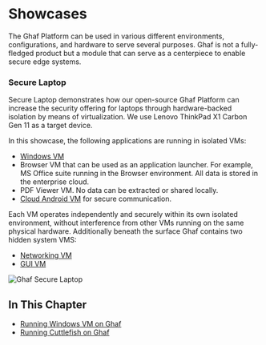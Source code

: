 <!--
    Copyright 2022-2024 TII (SSRC) and the Ghaf contributors
    SPDX-License-Identifier: CC-BY-SA-4.0
-->

# Showcases

The Ghaf Platform can be used in various different environments, configurations, and hardware to serve several purposes. Ghaf is not a fully-fledged product but a module that can serve as a centerpiece to enable secure edge systems.

### Secure Laptop

Secure Laptop demonstrates how our open-source Ghaf Platform can increase the security offering for laptops through hardware-backed isolation by means of virtualization. We use Lenovo ThinkPad X1 Carbon Gen 11 as a target device.

In this showcase, the following applications are running in isolated VMs:

* [Windows VM](./run_win_vm.md)
* Browser VM that can be used as an application launcher. For example, MS Office suite running in the Browser environment. All data is stored in the enterprise cloud.
* PDF Viewer VM. No data can be extracted or shared locally.
* [Cloud Android VM](./run_cuttlefish.md) for secure communication.

Each VM operates independently and securely within its own isolated environment, without interference from other VMs running on the same physical hardware. Additionally beneath the surface Ghaf contains two hidden system VMS:

* [Networking VM](../architecture/adr/netvm.md)
* [GUI VM](../architecture/stack.md#system-vms)

![Ghaf Secure Laptop](../img/secure_laptop.drawio.png "Secure laptop with custom OS framework Ghaf")


## In This Chapter

- [Running Windows VM on Ghaf](./run_win_vm.md)
- [Running Cuttlefish on Ghaf](./run_cuttlefish.md)